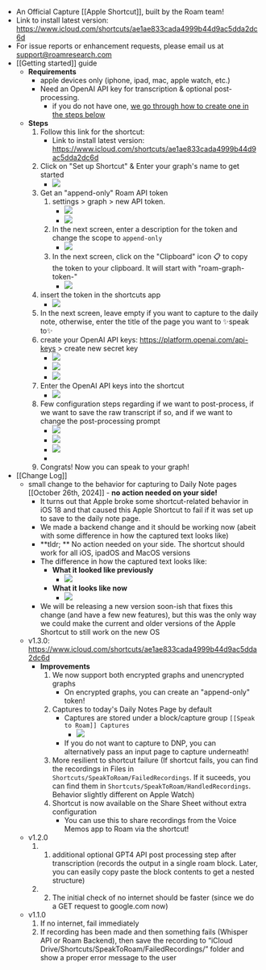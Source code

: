 - An Official Capture [[Apple Shortcut]], built by the Roam team!
- Link to install latest version: https://www.icloud.com/shortcuts/ae1ae833cada4999b44d9ac5dda2dc6d
- For issue reports or enhancement requests, please email us at support@roamresearch.com
- [[Getting started]] guide
    - **Requirements**
        - apple devices only (iphone, ipad, mac, apple watch, etc.)
        - Need an OpenAI API key for transcription & optional post-processing. 
            - if you do not have one, [we go through how to create one in the steps below](((aDWglI-Kc)))
    - **Steps**
        1. Follow this link for the shortcut: 
            - Link to install latest version: https://www.icloud.com/shortcuts/ae1ae833cada4999b44d9ac5dda2dc6d
        2. Click on "Set up Shortcut" & Enter your graph's name to get started
            - ![](https://firebasestorage.googleapis.com/v0/b/firescript-577a2.appspot.com/o/imgs%2Fapp%2Fhelp%2F4NhOVxidxj.png?alt=media&token=584eebcc-f599-4161-ae57-7780b93edbad)
        3. Get an "append-only" Roam API token
            1. settings > graph > new API token.
                - ![](https://firebasestorage.googleapis.com/v0/b/firescript-577a2.appspot.com/o/imgs%2Fapp%2Fhelp%2F9Gh3M3ld3n.png?alt=media&token=ba249458-3c91-4d93-b16f-4ea51aff9692)
                - ![](https://firebasestorage.googleapis.com/v0/b/firescript-577a2.appspot.com/o/imgs%2Fapp%2Fhelp%2FOZjsD2LXfT.png?alt=media&token=2ded5da1-1ce4-4cdf-a36e-daca2a836dcb)
            2. In the next screen, enter a description for the token and change the scope to `append-only`
                - ![](https://firebasestorage.googleapis.com/v0/b/firescript-577a2.appspot.com/o/imgs%2Fapp%2Fhelp%2FlX6xBAiHfr.png?alt=media&token=292a6d60-61f8-445d-8f54-93202e035378) 
            3. In the next screen, click on the "Clipboard" icon 📋 to copy the token to your clipboard. It will start with "roam-graph-token-"
                - ![](https://firebasestorage.googleapis.com/v0/b/firescript-577a2.appspot.com/o/imgs%2Fapp%2Fhelp%2FY9eaz1nLPq.png?alt=media&token=f1313b19-48c6-48b4-9b94-3f09e1428da4)
        4. insert the token in the shortcuts app
            - ![](https://firebasestorage.googleapis.com/v0/b/firescript-577a2.appspot.com/o/imgs%2Fapp%2Fhelp%2FekZcU5SwMo.png?alt=media&token=256b5341-8a1c-42be-b17f-59bb3c897ac5)
        5. In the next screen, leave empty if you want to capture to the daily note, otherwise, enter the title of the page you want to ✨speak to✨
        6. create your OpenAI API keys: 
           https://platform.openai.com/api-keys > create new secret key
            - ![](https://firebasestorage.googleapis.com/v0/b/firescript-577a2.appspot.com/o/imgs%2Fapp%2Fhelp%2FOXQWJaiNIU.png?alt=media&token=04e3ec26-2598-4e5c-9ae2-b3f9619e65fd)
            - ![](https://firebasestorage.googleapis.com/v0/b/firescript-577a2.appspot.com/o/imgs%2Fapp%2Fhelp%2FO9lLlQUoZK.png?alt=media&token=12407bea-2bd1-4399-87cf-4cbfcca13e28)
            - ![](https://firebasestorage.googleapis.com/v0/b/firescript-577a2.appspot.com/o/imgs%2Fapp%2Fhelp%2F7smKjTiyq7.png?alt=media&token=6f05159b-19f6-4aac-ac43-50a8d70dc860)
        7. Enter the OpenAI API keys into the shortcut
            - ![](https://firebasestorage.googleapis.com/v0/b/firescript-577a2.appspot.com/o/imgs%2Fapp%2Fhelp%2FUvoleX91uT.png?alt=media&token=8810edc9-e7b0-48f9-b737-be3402f7ed75)
        8. Few configuration steps regarding if we want to post-process, if we want to save the raw transcript if so, and if we want to change the post-processing prompt
            - ![](https://firebasestorage.googleapis.com/v0/b/firescript-577a2.appspot.com/o/imgs%2Fapp%2Fhelp%2FN4laXM_ucp.png?alt=media&token=8e395772-3c5d-4c18-b0f8-ee874746bb93)
            - ![](https://firebasestorage.googleapis.com/v0/b/firescript-577a2.appspot.com/o/imgs%2Fapp%2Fhelp%2FSmYVPLruZv.png?alt=media&token=50ddbd07-8a40-4d57-897d-34c45d627c2a)
            - ![](https://firebasestorage.googleapis.com/v0/b/firescript-577a2.appspot.com/o/imgs%2Fapp%2Fhelp%2F3HC7XZ3_TR.png?alt=media&token=293284db-b653-4121-837f-6793e98bc4ba)
            - 
        9. Congrats! Now you can speak to your graph!
- [[Change Log]]
    - small change to the behavior for capturing to Daily Note pages [[October 26th, 2024]] - **no action needed on your side!**
        - It turns out that Apple broke some shortcut-related behavior in iOS 18 and that caused this Apple Shortcut to fail if it was set up to save to the daily note page.
        - We made a backend change and it should be working now (abeit with some difference in how the captured text looks like)
        - **tldr; ** No action needed on your side. The shortcut should work for all iOS, ipadOS and MacOS versions 
        - The difference in how the captured text looks like:
            - **What it looked like previously**
                - ![](https://firebasestorage.googleapis.com/v0/b/firescript-577a2.appspot.com/o/imgs%2Fapp%2Fhelp%2FDkfchB8dQC.png?alt=media&token=e42425a2-ad96-495f-91e4-5db849cfb44f)
            - **What it looks like now**
                - ![](https://firebasestorage.googleapis.com/v0/b/firescript-577a2.appspot.com/o/imgs%2Fapp%2Fhelp%2FPHs713Dv43.png?alt=media&token=effeaae6-dfea-4b06-a8b7-3ccc3f4695c2)
        - We will be releasing a new version soon-ish that fixes this change (and have a few new features), but this was the only way we could make the current and older versions of the Apple Shortcut to still work on the new OS
    - v1.3.0: https://www.icloud.com/shortcuts/ae1ae833cada4999b44d9ac5dda2dc6d
        - **Improvements**
            1. We now support both encrypted graphs and unencrypted graphs
                - On encrypted graphs, you can create an "append-only" token!
            2. Captures to today's Daily Notes Page by default
                - Captures are stored under a block/capture group `[[Speak to Roam]] Captures`
                    - ![](https://firebasestorage.googleapis.com/v0/b/firescript-577a2.appspot.com/o/imgs%2Fapp%2Fhelp%2FHju0azD0Rk.png?alt=media&token=0aeb4cfa-8d59-45d0-bc34-e498769a94b1)
                - If you do not want to capture to DNP, you can alternatively pass an input page to capture underneath!
            3. More resilient to shortcut failure (If shortcut fails, you can find the recordings in Files in `Shortcuts/SpeakToRoam/FailedRecordings`. If it suceeds, you can find them in `Shortcuts/SpeakToRoam/HandledRecordings`. Behavior slightly different on Apple Watch)
            4. Shortcut is now available on the Share Sheet without extra configuration
                - You can use this to share recordings from the Voice Memos app to Roam via the shortcut!
    - v1.2.0
        1. 1. additional optional GPT4 API post processing step after transcription (records the output in a single roam block. Later, you can easily copy paste the block contents to get a nested structure)
        2. 2. The initial check of no internet should be faster (since we do a GET request to google.com now)
    - v1.1.0
        1. If no internet, fail immediately
        2. If recording has been made and then something fails (Whisper API or Roam Backend), then save the recording to “iCloud Drive/Shortcuts/SpeakToRoam/FailedRecordings/” folder and show a proper error message to the user

